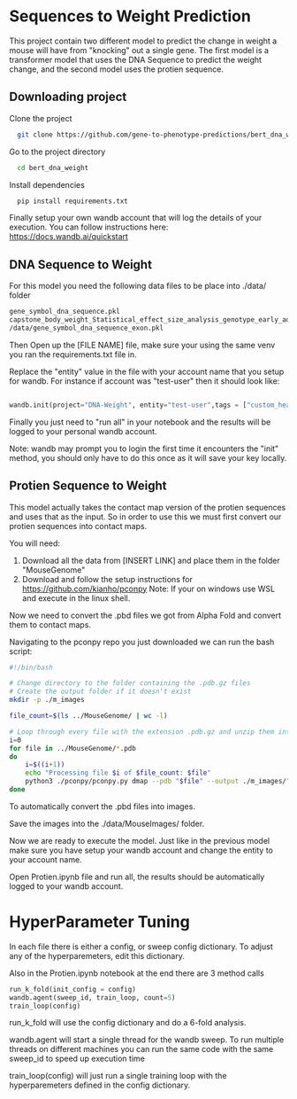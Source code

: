 
# Sequences to Weight Prediction
This project contain two different model to predict the change in weight a mouse will have from "knocking" out a single gene. The first model is a transformer model that uses the DNA Sequence to predict the weight change, and the second model uses the protien sequence. 
 
## Downloading project
Clone the project

```bash
  git clone https://github.com/gene-to-phenotype-predictions/bert_dna_weight.git
```

Go to the project directory

```bash
  cd bert_dna_weight
```

Install dependencies

```bash
  pip install requirements.txt
```

Finally setup your own wandb account that will log the details of your execution. You can follow instructions here: https://docs.wandb.ai/quickstart 

## DNA Sequence to Weight

For this model you need the following data files to be place into ./data/ folder

```bash
gene_symbol_dna_sequence.pkl
capstone_body_weight_Statistical_effect_size_analysis_genotype_early_adult_scaled_13022023_gene_symbol_harmonized.pkl
/data/gene_symbol_dna_sequence_exon.pkl

```

Then Open up the [FILE NAME] file, make sure your using the same venv you ran the requirements.txt file in. 

Replace the "entity" value in the file with your account name that you setup for wandb. For instance if account was "test-user" then it should look like: 

```python

wandb.init(project="DNA-Weight", entity="test-user",tags = ["custom_head"], config = config)

```
Finally you just need to "run all" in your notebook and the results will be logged to your personal wandb account. 

Note: wandb may prompt you to login the first time it encounters the "init" method, you should only have to do this once as it will save your key locally. 


## Protien Sequence to Weight
This model actually takes the contact map version of the protien sequences and uses that as the input. So in order to use this we must first convert our protien sequences into contact maps. 

You will need: 
1. Download all the data from [INSERT LINK] and place them in the folder "MouseGenome"
2. Download and follow the setup instructions for https://github.com/kianho/pconpy Note: If your on windows use WSL and execute in the linux shell. 

Now we need to convert the .pbd files we got from Alpha Fold and convert them to contact maps. 

Navigating to the pconpy repo you just downloaded we can run the bash script: 

```bash
#!/bin/bash

# Change directory to the folder containing the .pdb.gz files
# Create the output folder if it doesn't exist
mkdir -p ./m_images

file_count=$(ls ../MouseGenome/ | wc -l)

# Loop through every file with the extension .pdb.gz and unzip them into the ../MousePDB folder
i=0
for file in ../MouseGenome/*.pdb
do
    i=$((i+1))
    echo "Processing file $i of $file_count: $file"
    python3 ./pconpy/pconpy.py dmap --pdb "$file" --output ./m_images/"$file".png --measure minvdw --no-colorbar --transparent --width-inches 3.88 --height-inches 3.9
done
```

To automatically convert the .pbd files into images.

Save the images into the ./data/MouseImages/ folder. 

Now we are ready to execute the model. Just like in the previous model make sure you have setup your wandb account and change the entity to your account name. 

Open Protien.ipynb file and run all, the results should be automatically logged to your wandb account. 



# HyperParameter Tuning 
In each file there is either a config, or sweep config dictionary. To adjust any of the hyperparemeters, edit this dictionary. 

Also in the Protien.ipynb notebook at the end there are 3 method calls 

```python
run_k_fold(init_config = config)
wandb.agent(sweep_id, train_loop, count=5)
train_loop(config)
```
run_k_fold will use the config dictionary and do a 6-fold analysis. 

wandb.agent will start a single thread for the wandb sweep. To run multiple threads on different machines you can run the same code with the same sweep_id to speed up execution time

train_loop(config) will just run a single training loop with the hyperparemeters defined in the config dictionary. 

















